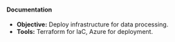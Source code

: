 #### **Documentation**
- **Objective:** Deploy infrastructure for data processing.
- **Tools:** Terraform for IaC, Azure for deployment.